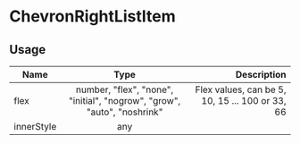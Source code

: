 <!-- 
This is an auto-generated markdown. 
You can change it in "src/molecules/List/ChevronRightListItem.tsx" and run build:docs to update this file.
-->
# ChevronRightListItem

## Usage
| Name        | Type           | Description  |
| ----------- |:--------------:| ------------:|
|flex|number, "flex", "none", "initial", "nogrow", "grow", "auto", "noshrink"|Flex values, can be 5, 10, 15 ... 100 or 33, 66
|innerStyle|any|
